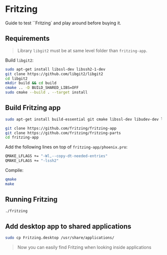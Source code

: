 # Fritzing

Guide to test ``Fritzing` and play around before buying it.

## Requirements

> Library `libgit2` must be at same level folder than `fritzing-app`.

Build `libgit2`:

```bash
sudo apt-get install libssl-dev libssh2-1-dev
git clone https://github.com/libgit2/libgit2
cd libgit2
mkdir build && cd build
cmake .. -D BUILD_SHARED_LIBS=OFF
sudo cmake --build . --target install
```

## Build Fritzing app

```bash
sudo apt-get install build-essential git cmake libssl-dev libudev-dev libqt5serialport5-dev libqt5svg5-dev
```

```bash
git clone https://github.com/fritzing/fritzing-app
git clone https://github.com/fritzing/fritzing-parts
cd fritzing-app
```

Add the following lines on top of `fritzing-app/phoenix.pro`:

```bash
QMAKE_LFLAGS += "-Wl,--copy-dt-needed-entries"
QMAKE_LFLAGS += "-lssh2"
```

Compile:

```bash
qmake
make
```

## Running Fritzing

```bash
./fritzing
```

## Add desktop app to shared applications

```bash
sudo cp Fritzing.desktop /usr/share/applications/
```

> Now you can easily find Fritzing when looking inside applications
